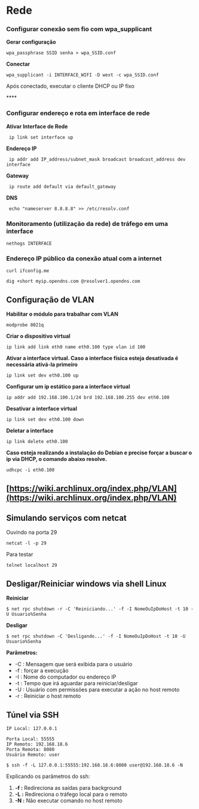 # Rede

### Configurar conexão sem fio com wpa\_supplicant

**Gerar configuração**

```text
wpa_passphrase SSID senha > wpa_SSID.conf
```

**Conectar**

```text
wpa_supplicant -i INTERFACE_WIFI -D wext -c wpa_SSID.conf 
```

Após conectado, executar o cliente DHCP ou IP fixo

\*\*\*\*

### Configurar endereço e rota em interface de rede

**Ativar Interface de Rede**

```text
 ip link set interface up
```

**Endereço IP**

```text
 ip addr add IP_address/subnet_mask broadcast broadcast_address dev interface
```

**Gateway**

```text
 ip route add default via default_gateway
```

**DNS**

```text
 echo "nameserver 8.8.8.8" >> /etc/resolv.conf
```

### Monitoramento \(utilização da rede\) de tráfego em uma interface

```text
nethogs INTERFACE
```

### Endereço IP público da conexão atual com a internet

```text
curl ifconfig.me
```

```text
dig +short myip.opendns.com @resolver1.opendns.com
```

## Configuração de VLAN

**Habilitar o módulo para trabalhar com VLAN**

```text
modprobe 8021q
```

**Criar o dispositivo virtual**

```text
ip link add link eth0 name eth0.100 type vlan id 100
```

**Ativar a interface virtual. Caso a interface física esteja desativada é necessária ativá-la primeiro**

```text
ip link set dev eth0.100 up
```

**Configurar um ip estático para a interface virtual**

```text
ip addr add 192.168.100.1/24 brd 192.168.100.255 dev eth0.100
```

**Desativar a interface virtual**

```text
ip link set dev eth0.100 down
```

**Deletar a interface**

```text
ip link delete eth0.100
```

**Caso esteja realizando a instalação do Debian e precise forçar a buscar o ip via DHCP, o comando abaixo resolve.**

```text
udhcpc -i eth0.100
```

## [https://wiki.archlinux.org/index.php/VLAN](https://wiki.archlinux.org/index.php/VLAN)

## Simulando serviços com netcat

Ouvindo na porta 29

```text
netcat -l -p 29
```

Para testar

```text
telnet localhost 29
```

## Desligar/Reiniciar windows via shell Linux

**Reiniciar**

```text
$ net rpc shutdown -r -C 'Reiniciando...' -f -I NomeOuIpDoHost -t 10 -U Usuario%Senha
```

**Desligar**

```text
$ net rpc shutdown -C 'Desligando...' -f -I NomeOuIpDoHost -t 10 -U Usuario%Senha
```

**Parâmetros:**

* -C : Mensagem que será exibida para o usuário
* -f : forçar a execução
* -I : Nome do computador ou endereço IP
* -t : Tempo que irá aguardar para reiniciar/desligar
* -U : Usuário com permissões para executar a ação no host remoto
* -r : Reiniciar o host remoto

## Túnel via SSH

```text
IP Local: 127.0.0.1
```

```text
Porta Local: 55555
IP Remoto: 192.168.18.6
Porta Remota: 8080
Usuário Remoto: user
```

```text
$ ssh -f -L 127.0.0.1:55555:192.168.18.6:8080 user@192.168.18.6 -N
```

Explicando os parâmetros do ssh:

1. **-f :**  Redireciona as saídas para background
2. **-L :** Redireciona o tráfego local para o remoto
3. **-N :** Não executar comando no host remoto


